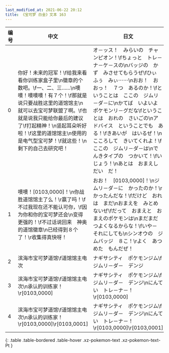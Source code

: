 ```yaml
---
last_modified_at: 2021-06-22 20:12
title: 《宝可梦 白金》文本 163
---
```

| 编号 | 中文 | 日文 |
| ---- | ---- | ---- |
| 0 | 你好！未来的冠军！\f给我来看看你训练家盒子里\n徽章的个数吧。\f一、二、三……\n噢噢！噢噢噢！有７个！\f那就是说只要战胜这里的道馆馆主\n就可以去宝可梦联盟了啊。\f也就是说我只能给你最后的建议了\f打起精神！\n竖起耳朵听好啦！\f这里的道馆馆主\n使用的是电气型宝可梦！\f就这些！\n剩下的自己去研究吧！ | オ－ッス！　みらいの　チャンピオン！\fちょっと　トレ－ナ－ケ－スの\nバッジの　かず　みさせてもらうぜ\fひぃ　ふぅ　みぃ⋯⋯\nおお！　おおっ！　７つ　あるのか！\fということは　ここの　ジムリ－ダ－に\nかてば　いよいよ　ポケモンリ－グだな\fということは　おれの　さいごの\nアドバイス　ということでも　ある！\fきあいが　はいるぜ！\nこころして　きいてくれよ！\fここの　ジムリ－ダ－は\nでんきタイプの　つかいて！\fいじょう！\nあとは　おまえしだい　だ！ |
| 1 | 噢噢！[0103,0000]！\n你战胜道馆馆主了么！\r赢了吗！\f不过我现在还不能认可你，\f因为你和你的宝可梦还会\n变得更强的！\f不过话说回来　神奥的道馆徽章\n已经得到８个了！\r收集得真快呀！ | おお！　[0103,0000]！\nジムリ－ダ－に　かったのか！\rかったんだな！\fだけど　おれは　まだ\nおまえを　みとめないぜ\fだって　おまえと　おまえのポケモンは\nまだまだ　つよくなるからな！\fいや－　それにしても\nシンオウの　ジムバッジ　８こ！\rよく　あつめた　もんだぜ！ |
| 2 | 滨海市宝可梦道馆\f道馆馆主电次 | ナギサシティ　ポケモンジム\fジムリ－ダ－　デンジ |
| 3 | 滨海市宝可梦道馆\f道馆馆主电次\n承认的训练家！\r[0103,0000] | ナギサシティ　ポケモンジム\fジムリ－ダ－　デンジ\nにんてい　トレ－ナ－！\r[0103,0000] |
| 4 | 滨海市宝可梦道馆\f道馆馆主电次\n承认的训练家！\r[0103,0000]\r[0103,0001] | ナギサシティ　ポケモンジム\fジムリ－ダ－　デンジ\nにんてい　トレ－ナ－！\r[0103,0000]\r[0103,0001] |
{: .table .table-bordered .table-hover .xz-pokemon-text .xz-pokemon-text-Pt }